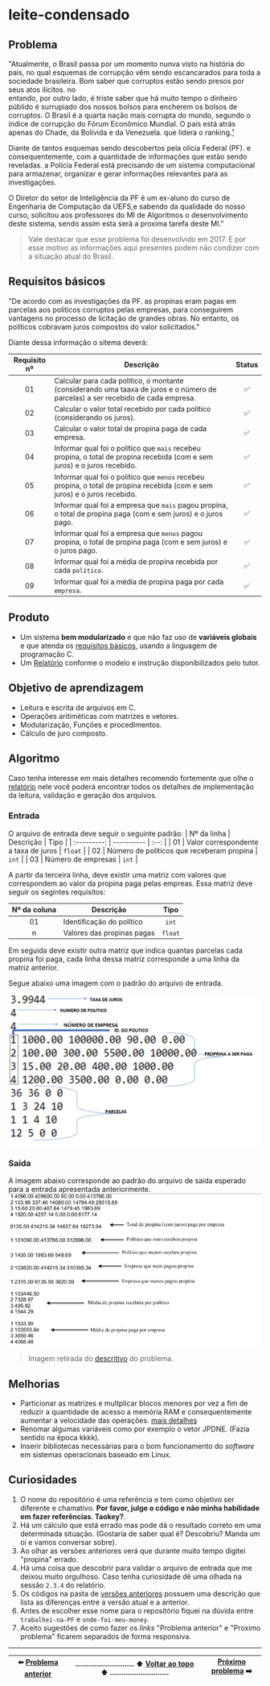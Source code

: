 # leite-condensado

## Problema
"Atualmente, o Brasil passa por um momento nunva visto na história do país, no 
qual esquemas de corrupção vêm sendo escancarados para toda a sociedade 
brasileira. Bom saber que corruptos estão sendo presos por seus atos ilícitos. no  
entando, por outro lado, é triste saber que há muito tempo o dinheiro públido é 
surrupiado dos nossos bolsos para encherem os bolsos de corruptos. O Brasil é a 
quarta nação mais corrupta do mundo, segundo o índice de corrupção do Fórum 
Econômico Mundial. O país está atrás apenas do Chade, da Bolívida e da Venezuela. 
que lidera o ranking.[¹](https://brasil.elpais.com/brasil/2016/10/03/internacional/1475517627_935822.html)

Diante de tantos esquemas sendo descobertos pela olícia Federal (PF). e 
consequentemente, com a quantidade de informações que estão sendo reveladas. a 
Polícia Federal está precisando de um sistema computacional para armazenar, 
organizar e gerar informações relevantes para as investigações.

O Diretor do setor de Inteligência da PF é um ex-aluno do curso de Engenharia de 
Computação da UEFS,e sabendo da qualidade do nosso curso, solicitou aos 
professores do MI de Algoritmos o desenvolvimento deste sistema, sendo assim esta 
será a proxima tarefa deste MI."

> Vale destacar que esse problema foi desenvolvido em 2017. 
> E por esse motivo as informações aqui presentes podem não condizer
> com a situação atual do Brasil.


## Requisitos básicos

"De acordo com as investigações da PF. as propinas eram pagas em parcelas aos 
políticos corruptos pelas empresas, para conseguirem vantagens no processo de 
licitação de grandes obras. No entanto, os políticos cobravam juros compostos do 
valor solicitados."

Diante dessa informação o sitema deverá:

| Requisito nº | Descrição | Status |
| :----------: | --------- | :----: |
| 01 | Calcular para cada politico, o montante (considerando uma taaxa de juros e o número de parcelas) a ser recebido de cada empresa. | :white_check_mark: |
| 02 | Calcular o valor total recebido por cada político (considerando os juros). | :white_check_mark: |
| 03 | Calcular o valor total de propina paga de cada empresa. | :white_check_mark: |
| 04 | Informar qual foi o político que `mais` recebeu propina, o total de propina recebida (com e sem juros) e o juros recebido. | :white_check_mark: |
| 05 | Informar qual foi o político que `menos` recebeu propina, o total de propina recebida (com e sem juros) e o juros recebido. | :white_check_mark: | 
| 06 | Informar qual foi a empresa que `mais` pagou propina, o total de propina paga (com e sem juros) e o juros pago. | :white_check_mark: | 
| 07 | Informar qual foi a empresa que `menos` pagou propina, o total de propina paga (com e sem juros) e o juros pago. | :white_check_mark: |
| 08 | Informar qual foi a média de propina recebida por cada `político`. | :white_check_mark: |
| 09 | Informar qual foi a média de propina paga por cada `empresa`. | :white_check_mark: |

## Produto
- Um sistema **bem modularizado** e que não faz uso  de **variáveis globais** e que atenda os [requisitos básicos](#requisitos-básicos), usando a linguagem de programação C. 
- Um [Relatório](https://github.com/UellingtonDamasceno/leite-condensado/blob/main/res/relatorio.pdf) conforme o modelo e instrução disponibilizados pelo tutor.

## Objetivo de aprendizagem
- Leitura e escrita de arquivos em C.
- Operações aritiméticas com matrizes e vetores.
- Modularização, Funções e procedimentos.
- Cálculo de juro composto.

## Algoritmo
Caso tenha interesse em mais detalhes recomendo fortemente que olhe o 
[relatório](https://github.com/UellingtonDamasceno/leite-condensado/blob/main/res/relatorio.pdf) 
nele você poderá encontrar todos os detalhes de implementação da leitura, validação e geração dos 
arquivos.

### Entrada
O arquivo de entrada deve seguir o seguinte padrão: 
| Nº da linha | Descrição | Tipo |
| :---------: | ---------- | :--: |
| 01 | Valor correspondente a taxa de juros | `float` |
| 02 | Número de políticos que receberam propina | `int` |
| 03 | Número de empresas | `int` |

A partir da terceira linha, deve existir uma matriz com valores que correspondem ao valor da propina paga pelas empreas. Essa matriz deve seguir os segintes requisitos: 

 Nº da coluna | Descrição | Tipo |
| :---------: | --------- | :--: |
| 01 | Identificação do político | `int` |
| n | Valores das propinas pagas | `float` |

Em seguida deve existir outra matriz que indica quantas parcelas cada propina foi 
paga, cada linha dessa matriz corresponde a uma linha da matriz anterior.

Segue abaixo uma imagem com o padrão do arquivo de entrada.

![Padrão do arquivo de entrada](https://github.com/UellingtonDamasceno/leite-condensado/blob/main/res/imagens/arquivo-entrada.png "Padrão do arquivo de entrada")
### Saída

A imagem abaixo corresponde ao padrão do arquivo de saída esperado para a entrada apresentada anteriormente.
![Padrão do arquivo de saída](https://github.com/UellingtonDamasceno/leite-condensado/blob/main/res/imagens/arquivo-saida.png "Padrão do arquivo de saída")
> Imagem retirada do [descritivo](https://github.com/UellingtonDamasceno/leite-condensado/blob/main/res/P2%20EXA%20854%202017-1%20v3.pdf) do problema.

## Melhorias
- Particionar as matrizes e multplicar blocos menores por vez a fim de reduzir a quantidade de acesso a memória RAM e consequentemente aumentar a velocidade das operações. [mais detalhes](https://github.com/UellingtonDamasceno/DGEMM-memory-analysis)
- Renomar algumas variáveis como por exemplo o vetor JPDNE. (Fazia sentido na época kkkk).
- Inserir bibliotecas necessárias para o bom funcionamento do _software_ em sistemas operacionais baseado em Linux.

## Curiosidades
1. O nome do repositório é uma referência e tem como objetivo ser diferente e chamativo. **Por favor, julge o código e não minha habilidade em fazer referências. Taokey?**.
2. Há um cálculo que está errado mas pode dá o resultado correto em uma determinada situação. (Gostaria de saber qual é? Descobriu? Manda um oi e vamos conversar sobre).
3. Ao olhar as versões anteriores verá que durante muito tempo digitei "propina" errado.
4. Há uma coisa que descobrir para validar o arquivo de entrada que me deixou muito orgulhoso. Caso tenha curiosidade dê uma olhada na sessão `2.3.4` do relatório.
5. Os códigos na pasta de [versões anteriores](https://github.com/UellingtonDamasceno/leite-condensado/tree/main/Vers%C3%B5es%20anteriores) possuem uma descrição que lista as diferenças entre a versão atual e a anterior.
6. Antes de escolher esse nome para o repositório fiquei na dúvida entre `trabalhei-na-PF` e `onde-foi-meu-money`.
7.  Aceito sugestões de como fazer os _links_ "Problema anterior" e "Proximo problema" ficarem separados de forma responsiva.  

----------

| :arrow_left: [Problema anterior](https://github.com/UellingtonDamasceno/professor-curioso) |............................... :arrow_up: [Voltar ao topo](#leite-condensado) :arrow_up: ...............................| [Próximo problema](https://github.com/UellingtonDamasceno/organiza-ai) :arrow_right: | 
| :----: |-----| :-----:|   
